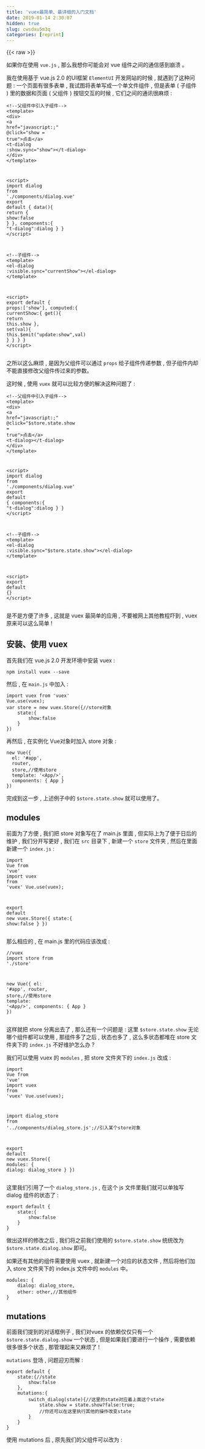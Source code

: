 ```yaml
---
title: 'vuex最简单、最详细的入门文档' 
date: 2019-01-14 2:30:07
hidden: true
slug: cwsdxu5m3q
categories: [reprint]
---
```


{{< raw >}}

                    
<p>如果你在使用 <code>vue.js</code> , 那么我想你可能会对 vue 组件之间的通信感到崩溃 。</p>
<p>我在使用基于 vue.js 2.0 的UI框架 <code>ElementUI</code> 开发网站的时候 , 就遇到了这种问题 : 一个页面有很多表单 , 我试图将表单写成一个单文件组件 , 但是表单 ( 子组件 ) 里的数据和页面 ( 父组件 ) 按钮交互的时候 , 它们之间的通讯很麻烦 :</p>
<div class="widget-codetool" style="display:none;">
      <div class="widget-codetool--inner">
      <span class="selectCode code-tool" data-toggle="tooltip" data-placement="top" title="" data-original-title="全选"></span>
      <span type="button" class="copyCode code-tool" data-toggle="tooltip" data-placement="top" data-clipboard-text="<!--父组件中引入子组件-->
<template>
  <div>
    <a href=&quot;javascript:;&quot; @click=&quot;show = true&quot;>点击</a>
    <t-dialog :show.sync=&quot;show&quot;></t-dialog>
  </div>
</template>

<script>
import dialog from './components/dialog.vue'
export default {
  data(){
    return {
      show:false
    }
  },
  components:{
    &quot;t-dialog&quot;:dialog
  }
}
</script>


<!--子组件-->
<template>
  <el-dialog :visible.sync=&quot;currentShow&quot;></el-dialog>
</template>

<script>
export default {
  props:['show'],
  computed:{
      currentShow:{
          get(){
              return this.show
          },
          set(val){
              this.$emit(&quot;update:show&quot;,val)
          }
      }
  }
}
</script>
" title="" data-original-title="复制"></span>
      <span type="button" class="saveToNote code-tool" data-toggle="tooltip" data-placement="top" title="" data-original-title="放进笔记"></span>
      </div>
      </div><pre class="hljs xml"><code><span class="hljs-comment">&lt;!--父组件中引入子组件--&gt;</span>
<span class="hljs-tag">&lt;<span class="hljs-name">template</span>&gt;</span>
  <span class="hljs-tag">&lt;<span class="hljs-name">div</span>&gt;</span>
    <span class="hljs-tag">&lt;<span class="hljs-name">a</span> <span class="hljs-attr">href</span>=<span class="hljs-string">"javascript:;"</span> @<span class="hljs-attr">click</span>=<span class="hljs-string">"show = true"</span>&gt;</span>点击<span class="hljs-tag">&lt;/<span class="hljs-name">a</span>&gt;</span>
    <span class="hljs-tag">&lt;<span class="hljs-name">t-dialog</span> <span class="hljs-attr">:show.sync</span>=<span class="hljs-string">"show"</span>&gt;</span><span class="hljs-tag">&lt;/<span class="hljs-name">t-dialog</span>&gt;</span>
  <span class="hljs-tag">&lt;/<span class="hljs-name">div</span>&gt;</span>
<span class="hljs-tag">&lt;/<span class="hljs-name">template</span>&gt;</span>

<span class="hljs-tag">&lt;<span class="hljs-name">script</span>&gt;</span><span class="javascript">
<span class="hljs-keyword">import</span> dialog <span class="hljs-keyword">from</span> <span class="hljs-string">'./components/dialog.vue'</span>
<span class="hljs-keyword">export</span> <span class="hljs-keyword">default</span> {
  data(){
    <span class="hljs-keyword">return</span> {
      <span class="hljs-attr">show</span>:<span class="hljs-literal">false</span>
    }
  },
  <span class="hljs-attr">components</span>:{
    <span class="hljs-string">"t-dialog"</span>:dialog
  }
}
</span><span class="hljs-tag">&lt;/<span class="hljs-name">script</span>&gt;</span>


<span class="hljs-comment">&lt;!--子组件--&gt;</span>
<span class="hljs-tag">&lt;<span class="hljs-name">template</span>&gt;</span>
  <span class="hljs-tag">&lt;<span class="hljs-name">el-dialog</span> <span class="hljs-attr">:visible.sync</span>=<span class="hljs-string">"currentShow"</span>&gt;</span><span class="hljs-tag">&lt;/<span class="hljs-name">el-dialog</span>&gt;</span>
<span class="hljs-tag">&lt;/<span class="hljs-name">template</span>&gt;</span>

<span class="hljs-tag">&lt;<span class="hljs-name">script</span>&gt;</span><span class="actionscript">
export <span class="hljs-keyword">default</span> {
  props:[<span class="hljs-string">'show'</span>],
  computed:{
      currentShow:{
          <span class="hljs-keyword">get</span>(){
              <span class="hljs-keyword">return</span> <span class="hljs-keyword">this</span>.show
          },
          <span class="hljs-keyword">set</span>(val){
              <span class="hljs-keyword">this</span>.$emit(<span class="hljs-string">"update:show"</span>,val)
          }
      }
  }
}
</span><span class="hljs-tag">&lt;/<span class="hljs-name">script</span>&gt;</span>
</code></pre>
<p>之所以这么麻烦 , 是因为父组件可以通过 <code>props</code> 给子组件传递参数 , 但子组件内却不能直接修改父组件传过来的参数。</p>
<p>这时候 , 使用 <code>vuex</code> 就可以比较方便的解决这种问题了 :</p>
<div class="widget-codetool" style="display:none;">
      <div class="widget-codetool--inner">
      <span class="selectCode code-tool" data-toggle="tooltip" data-placement="top" title="" data-original-title="全选"></span>
      <span type="button" class="copyCode code-tool" data-toggle="tooltip" data-placement="top" data-clipboard-text="<!--父组件中引入子组件-->
<template>
  <div>
    <a href=&quot;javascript:;&quot; @click=&quot;$store.state.show = true&quot;>点击</a>
    <t-dialog></t-dialog>
  </div>
</template>

<script>
import dialog from './components/dialog.vue'
export default {
  components:{
    &quot;t-dialog&quot;:dialog
  }
}
</script>


<!--子组件-->
<template>
  <el-dialog :visible.sync=&quot;$store.state.show&quot;></el-dialog>
</template>

<script>
export default {}
</script>
" title="" data-original-title="复制"></span>
      <span type="button" class="saveToNote code-tool" data-toggle="tooltip" data-placement="top" title="" data-original-title="放进笔记"></span>
      </div>
      </div><pre class="hljs dust"><code><span class="xml"><span class="hljs-comment">&lt;!--父组件中引入子组件--&gt;</span>
<span class="hljs-tag">&lt;<span class="hljs-name">template</span>&gt;</span>
  <span class="hljs-tag">&lt;<span class="hljs-name">div</span>&gt;</span>
    <span class="hljs-tag">&lt;<span class="hljs-name">a</span> <span class="hljs-attr">href</span>=<span class="hljs-string">"javascript:;"</span> @<span class="hljs-attr">click</span>=<span class="hljs-string">"$store.state.show = true"</span>&gt;</span>点击<span class="hljs-tag">&lt;/<span class="hljs-name">a</span>&gt;</span>
    <span class="hljs-tag">&lt;<span class="hljs-name">t-dialog</span>&gt;</span><span class="hljs-tag">&lt;/<span class="hljs-name">t-dialog</span>&gt;</span>
  <span class="hljs-tag">&lt;/<span class="hljs-name">div</span>&gt;</span>
<span class="hljs-tag">&lt;/<span class="hljs-name">template</span>&gt;</span>

<span class="hljs-tag">&lt;<span class="hljs-name">script</span>&gt;</span><span class="javascript">
<span class="hljs-keyword">import</span> dialog <span class="hljs-keyword">from</span> <span class="hljs-string">'./components/dialog.vue'</span>
<span class="hljs-keyword">export</span> <span class="hljs-keyword">default</span> </span></span><span class="hljs-template-variable">{
  components:{
    "t-dialog":dialog
  }</span><span class="xml"><span class="undefined">
}
</span><span class="hljs-tag">&lt;/<span class="hljs-name">script</span>&gt;</span>


<span class="hljs-comment">&lt;!--子组件--&gt;</span>
<span class="hljs-tag">&lt;<span class="hljs-name">template</span>&gt;</span>
  <span class="hljs-tag">&lt;<span class="hljs-name">el-dialog</span> <span class="hljs-attr">:visible.sync</span>=<span class="hljs-string">"$store.state.show"</span>&gt;</span><span class="hljs-tag">&lt;/<span class="hljs-name">el-dialog</span>&gt;</span>
<span class="hljs-tag">&lt;/<span class="hljs-name">template</span>&gt;</span>

<span class="hljs-tag">&lt;<span class="hljs-name">script</span>&gt;</span><span class="javascript">
<span class="hljs-keyword">export</span> <span class="hljs-keyword">default</span> </span></span><span class="hljs-template-variable">{}</span><span class="xml"><span class="undefined">
</span><span class="hljs-tag">&lt;/<span class="hljs-name">script</span>&gt;</span>
</span></code></pre>
<p>是不是方便了许多 , 这就是 vuex 最简单的应用 , 不要被网上其他教程吓到 , vuex 原来可以这么简单 !</p>
<h2 id="articleHeader0">安装、使用 vuex</h2>
<p>首先我们在 vue.js 2.0 开发环境中安装 vuex :</p>
<div class="widget-codetool" style="display:none;">
      <div class="widget-codetool--inner">
      <span class="selectCode code-tool" data-toggle="tooltip" data-placement="top" title="" data-original-title="全选"></span>
      <span type="button" class="copyCode code-tool" data-toggle="tooltip" data-placement="top" data-clipboard-text="npm install vuex --save
" title="" data-original-title="复制"></span>
      <span type="button" class="saveToNote code-tool" data-toggle="tooltip" data-placement="top" title="" data-original-title="放进笔记"></span>
      </div>
      </div><pre class="hljs sql"><code>npm <span class="hljs-keyword">install</span> vuex <span class="hljs-comment">--save</span>
</code></pre>
<p>然后 , 在 <code>main.js</code> 中加入 :</p>
<div class="widget-codetool" style="display:none;">
      <div class="widget-codetool--inner">
      <span class="selectCode code-tool" data-toggle="tooltip" data-placement="top" title="" data-original-title="全选"></span>
      <span type="button" class="copyCode code-tool" data-toggle="tooltip" data-placement="top" data-clipboard-text="import vuex from 'vuex'
Vue.use(vuex);
var store = new vuex.Store({//store对象
    state:{
        show:false
    }
})
" title="" data-original-title="复制"></span>
      <span type="button" class="saveToNote code-tool" data-toggle="tooltip" data-placement="top" title="" data-original-title="放进笔记"></span>
      </div>
      </div><pre class="hljs javascript"><code><span class="hljs-keyword">import</span> vuex <span class="hljs-keyword">from</span> <span class="hljs-string">'vuex'</span>
Vue.use(vuex);
<span class="hljs-keyword">var</span> store = <span class="hljs-keyword">new</span> vuex.Store({<span class="hljs-comment">//store对象</span>
    state:{
        <span class="hljs-attr">show</span>:<span class="hljs-literal">false</span>
    }
})
</code></pre>
<p>再然后 , 在实例化 Vue对象时加入 store 对象 :</p>
<div class="widget-codetool" style="display:none;">
      <div class="widget-codetool--inner">
      <span class="selectCode code-tool" data-toggle="tooltip" data-placement="top" title="" data-original-title="全选"></span>
      <span type="button" class="copyCode code-tool" data-toggle="tooltip" data-placement="top" data-clipboard-text="new Vue({
  el: '#app',
  router,
  store,//使用store
  template: '<App/>',
  components: { App }
})
" title="" data-original-title="复制"></span>
      <span type="button" class="saveToNote code-tool" data-toggle="tooltip" data-placement="top" title="" data-original-title="放进笔记"></span>
      </div>
      </div><pre class="hljs less"><code><span class="hljs-selector-tag">new</span> <span class="hljs-selector-tag">Vue</span>({
  <span class="hljs-attribute">el</span>: <span class="hljs-string">'#app'</span>,
  router,
  store,<span class="hljs-comment">//使用store</span>
  <span class="hljs-attribute">template</span>: <span class="hljs-string">'&lt;App/&gt;'</span>,
  <span class="hljs-attribute">components</span>: { App }
})
</code></pre>
<p>完成到这一步 , 上述例子中的 <code>$store.state.show</code> 就可以使用了。</p>
<h2 id="articleHeader1">modules</h2>
<p>前面为了方便 , 我们把 store 对象写在了 main.js 里面 , 但实际上为了便于日后的维护 , 我们分开写更好 , 我们在 <code>src</code> 目录下 , 新建一个 <code>store</code> 文件夹 , 然后在里面新建一个 <code>index.js</code> :</p>
<div class="widget-codetool" style="display:none;">
      <div class="widget-codetool--inner">
      <span class="selectCode code-tool" data-toggle="tooltip" data-placement="top" title="" data-original-title="全选"></span>
      <span type="button" class="copyCode code-tool" data-toggle="tooltip" data-placement="top" data-clipboard-text="import Vue from 'vue'
import vuex from 'vuex'
Vue.use(vuex);

export default new vuex.Store({
    state:{
        show:false
    }
})
" title="" data-original-title="复制"></span>
      <span type="button" class="saveToNote code-tool" data-toggle="tooltip" data-placement="top" title="" data-original-title="放进笔记"></span>
      </div>
      </div><pre class="hljs coffeescript"><code><span class="hljs-keyword">import</span> Vue <span class="hljs-keyword">from</span> <span class="hljs-string">'vue'</span>
<span class="hljs-keyword">import</span> vuex <span class="hljs-keyword">from</span> <span class="hljs-string">'vuex'</span>
Vue.use(vuex);

<span class="hljs-keyword">export</span> <span class="hljs-keyword">default</span> <span class="hljs-keyword">new</span> vuex.Store({
    state:{
        show:<span class="hljs-literal">false</span>
    }
})
</code></pre>
<p>那么相应的 , 在 main.js 里的代码应该改成 :</p>
<div class="widget-codetool" style="display:none;">
      <div class="widget-codetool--inner">
      <span class="selectCode code-tool" data-toggle="tooltip" data-placement="top" title="" data-original-title="全选"></span>
      <span type="button" class="copyCode code-tool" data-toggle="tooltip" data-placement="top" data-clipboard-text="//vuex
import store from './store'

new Vue({
  el: '#app',
  router,
  store,//使用store
  template: '<App/>',
  components: { App }
})" title="" data-original-title="复制"></span>
      <span type="button" class="saveToNote code-tool" data-toggle="tooltip" data-placement="top" title="" data-original-title="放进笔记"></span>
      </div>
      </div><pre class="hljs arduino"><code><span class="hljs-comment">//vuex</span>
<span class="hljs-keyword">import</span> store from <span class="hljs-string">'./store'</span>

<span class="hljs-keyword">new</span> Vue({
  el: <span class="hljs-string">'#app'</span>,
  router,
  store,<span class="hljs-comment">//使用store</span>
  <span class="hljs-keyword">template</span>: <span class="hljs-string">'&lt;App/&gt;'</span>,
  components: { App }
})</code></pre>
<p>这样就把 store 分离出去了 , 那么还有一个问题是 : 这里 <code>$store.state.show</code> 无论哪个组件都可以使用 , 那组件多了之后 , 状态也多了 , 这么多状态都堆在 store 文件夹下的 <code>index.js</code> 不好维护怎么办 ?</p>
<p>我们可以使用 vuex 的 <code>modules</code> , 把 store 文件夹下的 <code>index.js</code> 改成 :</p>
<div class="widget-codetool" style="display:none;">
      <div class="widget-codetool--inner">
      <span class="selectCode code-tool" data-toggle="tooltip" data-placement="top" title="" data-original-title="全选"></span>
      <span type="button" class="copyCode code-tool" data-toggle="tooltip" data-placement="top" data-clipboard-text="import Vue from 'vue'
import vuex from 'vuex'
Vue.use(vuex);

import dialog_store from '../components/dialog_store.js';//引入某个store对象

export default new vuex.Store({
    modules: {
        dialog: dialog_store
    }
})
" title="" data-original-title="复制"></span>
      <span type="button" class="saveToNote code-tool" data-toggle="tooltip" data-placement="top" title="" data-original-title="放进笔记"></span>
      </div>
      </div><pre class="hljs javascript"><code><span class="hljs-keyword">import</span> Vue <span class="hljs-keyword">from</span> <span class="hljs-string">'vue'</span>
<span class="hljs-keyword">import</span> vuex <span class="hljs-keyword">from</span> <span class="hljs-string">'vuex'</span>
Vue.use(vuex);

<span class="hljs-keyword">import</span> dialog_store <span class="hljs-keyword">from</span> <span class="hljs-string">'../components/dialog_store.js'</span>;<span class="hljs-comment">//引入某个store对象</span>

<span class="hljs-keyword">export</span> <span class="hljs-keyword">default</span> <span class="hljs-keyword">new</span> vuex.Store({
    <span class="hljs-attr">modules</span>: {
        <span class="hljs-attr">dialog</span>: dialog_store
    }
})
</code></pre>
<p>这里我们引用了一个 <code>dialog_store.js</code> , 在这个 js 文件里我们就可以单独写 dialog 组件的状态了 :</p>
<div class="widget-codetool" style="display:none;">
      <div class="widget-codetool--inner">
      <span class="selectCode code-tool" data-toggle="tooltip" data-placement="top" title="" data-original-title="全选"></span>
      <span type="button" class="copyCode code-tool" data-toggle="tooltip" data-placement="top" data-clipboard-text="export default {
    state:{
        show:false
    }
}" title="" data-original-title="复制"></span>
      <span type="button" class="saveToNote code-tool" data-toggle="tooltip" data-placement="top" title="" data-original-title="放进笔记"></span>
      </div>
      </div><pre class="hljs pf"><code>export <span class="hljs-keyword">default</span> {
    <span class="hljs-keyword">state</span>:{
        show:false
    }
}</code></pre>
<p>做出这样的修改之后 , 我们将之前我们使用的 <code>$store.state.show</code> 统统改为 <code>$store.state.dialog.show</code> 即可。</p>
<p>如果还有其他的组件需要使用 vuex , 就新建一个对应的状态文件 , 然后将他们加入 store 文件夹下的 index.js 文件中的 <code>modules</code> 中。</p>
<div class="widget-codetool" style="display:none;">
      <div class="widget-codetool--inner">
      <span class="selectCode code-tool" data-toggle="tooltip" data-placement="top" title="" data-original-title="全选"></span>
      <span type="button" class="copyCode code-tool" data-toggle="tooltip" data-placement="top" data-clipboard-text="modules: {
    dialog: dialog_store,
    other: other,//其他组件
}
" title="" data-original-title="复制"></span>
      <span type="button" class="saveToNote code-tool" data-toggle="tooltip" data-placement="top" title="" data-original-title="放进笔记"></span>
      </div>
      </div><pre class="hljs css"><code><span class="hljs-selector-tag">modules</span>: {
    <span class="hljs-attribute">dialog</span>: dialog_store,
    other: other,//其他组件
}
</code></pre>
<h2 id="articleHeader2">mutations</h2>
<p>前面我们提到的对话框例子 , 我们对vuex 的依赖仅仅只有一个 <code>$store.state.dialog.show</code> 一个状态 , 但是如果我们要进行一个操作 , 需要依赖很多很多个状态 , 那管理起来又麻烦了 ! </p>
<p><code>mutations</code> 登场 , 问题迎刃而解 :</p>
<div class="widget-codetool" style="display:none;">
      <div class="widget-codetool--inner">
      <span class="selectCode code-tool" data-toggle="tooltip" data-placement="top" title="" data-original-title="全选"></span>
      <span type="button" class="copyCode code-tool" data-toggle="tooltip" data-placement="top" data-clipboard-text="export default {
    state:{//state
        show:false
    },
    mutations:{
        switch_dialog(state){//这里的state对应着上面这个state
            state.show = state.show?false:true;
            //你还可以在这里执行其他的操作改变state
        }
    }
}" title="" data-original-title="复制"></span>
      <span type="button" class="saveToNote code-tool" data-toggle="tooltip" data-placement="top" title="" data-original-title="放进笔记"></span>
      </div>
      </div><pre class="hljs pf"><code>export <span class="hljs-keyword">default</span> {
    <span class="hljs-keyword">state</span>:{//<span class="hljs-keyword">state</span>
        show:false
    },
    mutations:{
        switch_dialog(<span class="hljs-keyword">state</span>){//这里的<span class="hljs-keyword">state</span>对应着上面这个<span class="hljs-keyword">state</span>
            <span class="hljs-keyword">state</span>.show = <span class="hljs-keyword">state</span>.show?false:true;
            //你还可以在这里执行其他的操作改变<span class="hljs-keyword">state</span>
        }
    }
}</code></pre>
<p>使用 mutations 后 , 原先我们的父组件可以改为 :</p>
<div class="widget-codetool" style="display:none;">
      <div class="widget-codetool--inner">
      <span class="selectCode code-tool" data-toggle="tooltip" data-placement="top" title="" data-original-title="全选"></span>
      <span type="button" class="copyCode code-tool" data-toggle="tooltip" data-placement="top" data-clipboard-text="<template>
  <div id=&quot;app&quot;>
    <a href=&quot;javascript:;&quot; @click=&quot;$store.commit('switch_dialog')&quot;>点击</a>
    <t-dialog></t-dialog>
  </div>
</template>

<script>
import dialog from './components/dialog.vue'
export default {
  components:{
    &quot;t-dialog&quot;:dialog
  }
}
</script>" title="" data-original-title="复制"></span>
      <span type="button" class="saveToNote code-tool" data-toggle="tooltip" data-placement="top" title="" data-original-title="放进笔记"></span>
      </div>
      </div><pre class="hljs xml"><code><span class="hljs-tag">&lt;<span class="hljs-name">template</span>&gt;</span>
  <span class="hljs-tag">&lt;<span class="hljs-name">div</span> <span class="hljs-attr">id</span>=<span class="hljs-string">"app"</span>&gt;</span>
    <span class="hljs-tag">&lt;<span class="hljs-name">a</span> <span class="hljs-attr">href</span>=<span class="hljs-string">"javascript:;"</span> @<span class="hljs-attr">click</span>=<span class="hljs-string">"$store.commit('switch_dialog')"</span>&gt;</span>点击<span class="hljs-tag">&lt;/<span class="hljs-name">a</span>&gt;</span>
    <span class="hljs-tag">&lt;<span class="hljs-name">t-dialog</span>&gt;</span><span class="hljs-tag">&lt;/<span class="hljs-name">t-dialog</span>&gt;</span>
  <span class="hljs-tag">&lt;/<span class="hljs-name">div</span>&gt;</span>
<span class="hljs-tag">&lt;/<span class="hljs-name">template</span>&gt;</span>

<span class="hljs-tag">&lt;<span class="hljs-name">script</span>&gt;</span><span class="javascript">
<span class="hljs-keyword">import</span> dialog <span class="hljs-keyword">from</span> <span class="hljs-string">'./components/dialog.vue'</span>
<span class="hljs-keyword">export</span> <span class="hljs-keyword">default</span> {
  <span class="hljs-attr">components</span>:{
    <span class="hljs-string">"t-dialog"</span>:dialog
  }
}
</span><span class="hljs-tag">&lt;/<span class="hljs-name">script</span>&gt;</span></code></pre>
<p>使用 <code>$store.commit('switch_dialog')</code> 来触发 <code>mutations</code> 中的 <code>switch_dialog</code> 方法。</p>
<p>这里需要注意的是:</p>
<ol>
<li>
<code>mutations</code> 中的方法是不分组件的 , 假如你在 dialog_stroe.js 文件中的定义了<br><code>switch_dialog</code> 方法 , 在其他文件中的一个 <code>switch_dialog</code> 方法 , 那么<br><code>$store.commit('switch_dialog')</code> 会执行所有的 <code>switch_dialog</code> 方法。</li>
<li>
<code>mutations</code>里的操作必须是同步的。</li>
</ol>
<p>你一定好奇 , 如果在 <code>mutations</code> 里执行异步操作会发生什么事情 , 实际上并不会发生什么奇怪的事情 , 只是官方推荐 , 不要在 <code>mutationss</code> 里执行异步操作而已。</p>
<h2 id="articleHeader3">actions</h2>
<p>多个 <code>state</code> 的操作 , 使用 <code>mutations</code> 会来触发会比较好维护 , 那么需要执行多个 mutations 就需要用 <code>action</code> 了:</p>
<div class="widget-codetool" style="display:none;">
      <div class="widget-codetool--inner">
      <span class="selectCode code-tool" data-toggle="tooltip" data-placement="top" title="" data-original-title="全选"></span>
      <span type="button" class="copyCode code-tool" data-toggle="tooltip" data-placement="top" data-clipboard-text="export default {
    state:{//state
        show:false
    },
    mutations:{
        switch_dialog(state){//这里的state对应着上面这个state
            state.show = state.show?false:true;
            //你还可以在这里执行其他的操作改变state
        }
    },
    actions:{
        switch_dialog(context){//这里的context和我们使用的$store拥有相同的对象和方法
            context.commit('switch_dialog');
            //你还可以在这里触发其他的mutations方法
        },
    }
}" title="" data-original-title="复制"></span>
      <span type="button" class="saveToNote code-tool" data-toggle="tooltip" data-placement="top" title="" data-original-title="放进笔记"></span>
      </div>
      </div><pre class="hljs pf"><code>export <span class="hljs-keyword">default</span> {
    <span class="hljs-keyword">state</span>:{//<span class="hljs-keyword">state</span>
        show:false
    },
    mutations:{
        switch_dialog(<span class="hljs-keyword">state</span>){//这里的<span class="hljs-keyword">state</span>对应着上面这个<span class="hljs-keyword">state</span>
            <span class="hljs-keyword">state</span>.show = <span class="hljs-keyword">state</span>.show?false:true;
            //你还可以在这里执行其他的操作改变<span class="hljs-keyword">state</span>
        }
    },
    actions:{
        switch_dialog(context){//这里的context和我们使用的<span class="hljs-variable">$store</span>拥有相同的对象和方法
            context.commit('switch_dialog');
            //你还可以在这里触发其他的mutations方法
        },
    }
}</code></pre>
<p>那么 , 在之前的父组件中 , 我们需要做修改 , 来触发 action 里的 switch_dialog 方法:</p>
<div class="widget-codetool" style="display:none;">
      <div class="widget-codetool--inner">
      <span class="selectCode code-tool" data-toggle="tooltip" data-placement="top" title="" data-original-title="全选"></span>
      <span type="button" class="copyCode code-tool" data-toggle="tooltip" data-placement="top" data-clipboard-text="<template>
  <div id=&quot;app&quot;>
    <a href=&quot;javascript:;&quot; @click=&quot;$store.dispatch('switch_dialog')&quot;>点击</a>
    <t-dialog></t-dialog>
  </div>
</template>

<script>
import dialog from './components/dialog.vue'
export default {
  components:{
    &quot;t-dialog&quot;:dialog
  }
}
</script>" title="" data-original-title="复制"></span>
      <span type="button" class="saveToNote code-tool" data-toggle="tooltip" data-placement="top" title="" data-original-title="放进笔记"></span>
      </div>
      </div><pre class="hljs xml"><code><span class="hljs-tag">&lt;<span class="hljs-name">template</span>&gt;</span>
  <span class="hljs-tag">&lt;<span class="hljs-name">div</span> <span class="hljs-attr">id</span>=<span class="hljs-string">"app"</span>&gt;</span>
    <span class="hljs-tag">&lt;<span class="hljs-name">a</span> <span class="hljs-attr">href</span>=<span class="hljs-string">"javascript:;"</span> @<span class="hljs-attr">click</span>=<span class="hljs-string">"$store.dispatch('switch_dialog')"</span>&gt;</span>点击<span class="hljs-tag">&lt;/<span class="hljs-name">a</span>&gt;</span>
    <span class="hljs-tag">&lt;<span class="hljs-name">t-dialog</span>&gt;</span><span class="hljs-tag">&lt;/<span class="hljs-name">t-dialog</span>&gt;</span>
  <span class="hljs-tag">&lt;/<span class="hljs-name">div</span>&gt;</span>
<span class="hljs-tag">&lt;/<span class="hljs-name">template</span>&gt;</span>

<span class="hljs-tag">&lt;<span class="hljs-name">script</span>&gt;</span><span class="javascript">
<span class="hljs-keyword">import</span> dialog <span class="hljs-keyword">from</span> <span class="hljs-string">'./components/dialog.vue'</span>
<span class="hljs-keyword">export</span> <span class="hljs-keyword">default</span> {
  <span class="hljs-attr">components</span>:{
    <span class="hljs-string">"t-dialog"</span>:dialog
  }
}
</span><span class="hljs-tag">&lt;/<span class="hljs-name">script</span>&gt;</span></code></pre>
<p>使用 <code>$store.dispatch('switch_dialog')</code> 来触发 <code>action</code> 中的 <code>switch_dialog</code> 方法。</p>
<p>官方推荐 , 将异步操作放在 action 中。</p>
<h2 id="articleHeader4">getters</h2>
<p><code>getters</code> 和 vue 中的 <code>computed</code> 类似 , 都是用来计算 state 然后生成新的数据 ( 状态 ) 的。</p>
<p>还是前面的例子 , 假如我们需要一个与状态 <code>show</code> 刚好相反的状态 , 使用 vue 中的 <code>computed</code> 可以这样算出来 :</p>
<div class="widget-codetool" style="display:none;">
      <div class="widget-codetool--inner">
      <span class="selectCode code-tool" data-toggle="tooltip" data-placement="top" title="" data-original-title="全选"></span>
      <span type="button" class="copyCode code-tool" data-toggle="tooltip" data-placement="top" data-clipboard-text="computed(){
    not_show(){
        return !this.$store.state.dialog.show;
    }
}
" title="" data-original-title="复制"></span>
      <span type="button" class="saveToNote code-tool" data-toggle="tooltip" data-placement="top" title="" data-original-title="放进笔记"></span>
      </div>
      </div><pre class="hljs pf"><code>computed(){
    not_show(){
        return !this.<span class="hljs-variable">$store</span>.<span class="hljs-keyword">state</span>.dialog.show;
    }
}
</code></pre>
<p>那么 , 如果很多很多个组件中都需要用到这个与 show 刚好相反的状态 , 那么我们需要写很多很多个 <code>not_show</code> , 使用 <code>getters</code> 就可以解决这种问题 :</p>
<div class="widget-codetool" style="display:none;">
      <div class="widget-codetool--inner">
      <span class="selectCode code-tool" data-toggle="tooltip" data-placement="top" title="" data-original-title="全选"></span>
      <span type="button" class="copyCode code-tool" data-toggle="tooltip" data-placement="top" data-clipboard-text="export default {
    state:{//state
        show:false
    },
    getters:{
        not_show(state){//这里的state对应着上面这个state
            return !state.show;
        }
    },
    mutations:{
        switch_dialog(state){//这里的state对应着上面这个state
            state.show = state.show?false:true;
            //你还可以在这里执行其他的操作改变state
        }
    },
    actions:{
        switch_dialog(context){//这里的context和我们使用的$store拥有相同的对象和方法
            context.commit('switch_dialog');
            //你还可以在这里触发其他的mutations方法
        },
    }
}" title="" data-original-title="复制"></span>
      <span type="button" class="saveToNote code-tool" data-toggle="tooltip" data-placement="top" title="" data-original-title="放进笔记"></span>
      </div>
      </div><pre class="hljs pf"><code>export <span class="hljs-keyword">default</span> {
    <span class="hljs-keyword">state</span>:{//<span class="hljs-keyword">state</span>
        show:false
    },
    getters:{
        not_show(<span class="hljs-keyword">state</span>){//这里的<span class="hljs-keyword">state</span>对应着上面这个<span class="hljs-keyword">state</span>
            return !<span class="hljs-keyword">state</span>.show;
        }
    },
    mutations:{
        switch_dialog(<span class="hljs-keyword">state</span>){//这里的<span class="hljs-keyword">state</span>对应着上面这个<span class="hljs-keyword">state</span>
            <span class="hljs-keyword">state</span>.show = <span class="hljs-keyword">state</span>.show?false:true;
            //你还可以在这里执行其他的操作改变<span class="hljs-keyword">state</span>
        }
    },
    actions:{
        switch_dialog(context){//这里的context和我们使用的<span class="hljs-variable">$store</span>拥有相同的对象和方法
            context.commit('switch_dialog');
            //你还可以在这里触发其他的mutations方法
        },
    }
}</code></pre>
<p>我们在组件中使用 <code>$store.state.dialog.show</code> 来获得状态 <code>show</code> , 类似的 , 我们可以使用 <code>$store.getters.not_show</code> 来获得状态 <code>not_show</code> 。</p>
<p>注意 :  <code>$store.getters.not_show</code> 的值是不能直接修改的 , 需要对应的 state 发生变化才能修改。</p>
<h2 id="articleHeader5">mapState、mapGetters、mapActions</h2>
<p>很多时候 , <code>$store.state.dialog.show</code> 、<code>$store.dispatch('switch_dialog')</code> 这种写法又长又臭 , 很不方便 , 我们没使用 vuex 的时候 , 获取一个状态只需要 <code>this.show</code> , 执行一个方法只需要 <code>this.switch_dialog</code> 就行了 , 使用 vuex 使写法变复杂了 ?</p>
<p>使用 <code>mapState、mapGetters、mapActions</code> 就不会这么复杂了。</p>
<p>以 mapState 为例 :</p>
<div class="widget-codetool" style="display:none;">
      <div class="widget-codetool--inner">
      <span class="selectCode code-tool" data-toggle="tooltip" data-placement="top" title="" data-original-title="全选"></span>
      <span type="button" class="copyCode code-tool" data-toggle="tooltip" data-placement="top" data-clipboard-text="<template>
  <el-dialog :visible.sync=&quot;show&quot;></el-dialog>
</template>

<script>
import {mapState} from 'vuex';
export default {
  computed:{

    //这里的三点叫做 : 扩展运算符
    ...mapState({
      show:state=>state.dialog.show
    }),
  }
}
</script>
" title="" data-original-title="复制"></span>
      <span type="button" class="saveToNote code-tool" data-toggle="tooltip" data-placement="top" title="" data-original-title="放进笔记"></span>
      </div>
      </div><pre class="hljs xml"><code><span class="hljs-tag">&lt;<span class="hljs-name">template</span>&gt;</span>
  <span class="hljs-tag">&lt;<span class="hljs-name">el-dialog</span> <span class="hljs-attr">:visible.sync</span>=<span class="hljs-string">"show"</span>&gt;</span><span class="hljs-tag">&lt;/<span class="hljs-name">el-dialog</span>&gt;</span>
<span class="hljs-tag">&lt;/<span class="hljs-name">template</span>&gt;</span>

<span class="hljs-tag">&lt;<span class="hljs-name">script</span>&gt;</span><span class="javascript">
<span class="hljs-keyword">import</span> {mapState} <span class="hljs-keyword">from</span> <span class="hljs-string">'vuex'</span>;
<span class="hljs-keyword">export</span> <span class="hljs-keyword">default</span> {
  <span class="hljs-attr">computed</span>:{

    <span class="hljs-comment">//这里的三点叫做 : 扩展运算符</span>
    ...mapState({
      <span class="hljs-attr">show</span>:<span class="hljs-function"><span class="hljs-params">state</span>=&gt;</span>state.dialog.show
    }),
  }
}
</span><span class="hljs-tag">&lt;/<span class="hljs-name">script</span>&gt;</span>
</code></pre>
<p>相当于 :</p>
<div class="widget-codetool" style="display:none;">
      <div class="widget-codetool--inner">
      <span class="selectCode code-tool" data-toggle="tooltip" data-placement="top" title="" data-original-title="全选"></span>
      <span type="button" class="copyCode code-tool" data-toggle="tooltip" data-placement="top" data-clipboard-text="<template>
  <el-dialog :visible.sync=&quot;show&quot;></el-dialog>
</template>

<script>
import {mapState} from 'vuex';
export default {
  computed:{
    show(){
        return this.$store.state.dialog.show;
    }
  }
}
</script>" title="" data-original-title="复制"></span>
      <span type="button" class="saveToNote code-tool" data-toggle="tooltip" data-placement="top" title="" data-original-title="放进笔记"></span>
      </div>
      </div><pre class="hljs xml"><code><span class="hljs-tag">&lt;<span class="hljs-name">template</span>&gt;</span>
  <span class="hljs-tag">&lt;<span class="hljs-name">el-dialog</span> <span class="hljs-attr">:visible.sync</span>=<span class="hljs-string">"show"</span>&gt;</span><span class="hljs-tag">&lt;/<span class="hljs-name">el-dialog</span>&gt;</span>
<span class="hljs-tag">&lt;/<span class="hljs-name">template</span>&gt;</span>

<span class="hljs-tag">&lt;<span class="hljs-name">script</span>&gt;</span><span class="javascript">
<span class="hljs-keyword">import</span> {mapState} <span class="hljs-keyword">from</span> <span class="hljs-string">'vuex'</span>;
<span class="hljs-keyword">export</span> <span class="hljs-keyword">default</span> {
  <span class="hljs-attr">computed</span>:{
    show(){
        <span class="hljs-keyword">return</span> <span class="hljs-keyword">this</span>.$store.state.dialog.show;
    }
  }
}
</span><span class="hljs-tag">&lt;/<span class="hljs-name">script</span>&gt;</span></code></pre>
<p>mapGetters、mapActions 和 mapState 类似 , <code>mapGetters</code> 一般也写在 <code>computed</code> 中 , <code>mapActions</code> 一般写在 <code>methods</code> 中。</p>
<p>弄懂上面这些 , 你可以去看<strong>vuex</strong>文档了 , 应该能看懂了。</p>

                
{{< /raw >}}

# 版权声明
本文资源来源互联网，仅供学习研究使用，版权归该资源的合法拥有者所有，

本文仅用于学习、研究和交流目的。转载请注明出处、完整链接以及原作者。

原作者若认为本站侵犯了您的版权，请联系我们，我们会立即删除！

## 原文标题
vuex最简单、最详细的入门文档

## 原文链接
[https://segmentfault.com/a/1190000009404727](https://segmentfault.com/a/1190000009404727)


